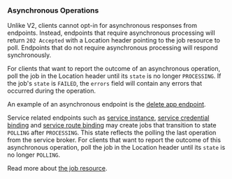 ### Asynchronous Operations

Unlike V2, clients cannot opt-in for asynchronous responses from endpoints. 
Instead, endpoints that require asynchronous processing will return `202 Accepted` with a Location header pointing to the job resource to poll. 
Endpoints that do not require asynchronous processing will respond synchronously.

For clients that want to report the outcome of an asynchronous operation, poll the job in the Location header until its `state` is no longer `PROCESSING`. 
If the job's `state` is `FAILED`, the `errors` field will contain any errors that occurred during the operation.

An example of an asynchronous endpoint is the [delete app endpoint](#delete-an-app).

Service related endpoints such as [service instance](#service-instances), [service credential binding](#service-credential-bindings) and [service route binding](#service-route-binding) may create jobs 
that transition to state `POLLING` after `PROCESSING`. This state reflects the polling the last operation from the service broker.
For clients that want to report the outcome of this asynchronous operation, poll the job in the Location header until its `state` is no longer `POLLING`.

Read more about [the job resource](#jobs).
